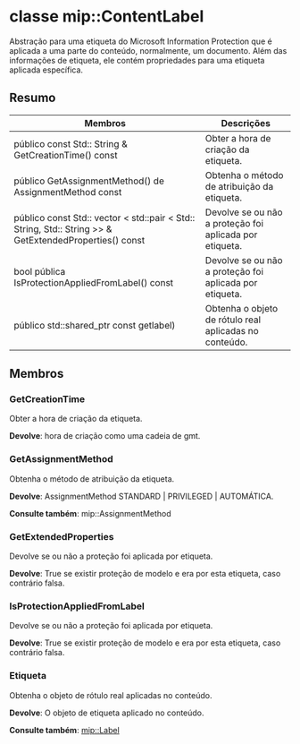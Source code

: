 # <a name="class-mipcontentlabel"></a>classe mip::ContentLabel 
Abstração para uma etiqueta do Microsoft Information Protection que é aplicada a uma parte do conteúdo, normalmente, um documento.
Além das informações de etiqueta, ele contém propriedades para uma etiqueta aplicada específica.
  
## <a name="summary"></a>Resumo
 Membros                        | Descrições                                
--------------------------------|---------------------------------------------
 público const Std:: String & GetCreationTime() const  |  Obter a hora de criação da etiqueta.
 público GetAssignmentMethod() de AssignmentMethod const  |  Obtenha o método de atribuição da etiqueta.
público const Std:: vector < std::pair < Std:: String, Std:: String >> & GetExtendedProperties() const  |  Devolve se ou não a proteção foi aplicada por etiqueta.
 bool pública IsProtectionAppliedFromLabel() const  |  Devolve se ou não a proteção foi aplicada por etiqueta.
público std::shared_ptr<Label> const getlabel)  |  Obtenha o objeto de rótulo real aplicadas no conteúdo.
  
## <a name="members"></a>Membros
  
### <a name="getcreationtime"></a>GetCreationTime
Obter a hora de criação da etiqueta.

  
**Devolve**: hora de criação como uma cadeia de gmt.
  
### <a name="getassignmentmethod"></a>GetAssignmentMethod
Obtenha o método de atribuição da etiqueta.

  
**Devolve**: AssignmentMethod STANDARD | PRIVILEGED | AUTOMÁTICA. 
  
**Consulte também**: mip::AssignmentMethod
  
### <a name="getextendedproperties"></a>GetExtendedProperties
Devolve se ou não a proteção foi aplicada por etiqueta.

  
**Devolve**: True se existir proteção de modelo e era por esta etiqueta, caso contrário falsa.
  
### <a name="isprotectionappliedfromlabel"></a>IsProtectionAppliedFromLabel
Devolve se ou não a proteção foi aplicada por etiqueta.

  
**Devolve**: True se existir proteção de modelo e era por esta etiqueta, caso contrário falsa.
  
### <a name="label"></a>Etiqueta
Obtenha o objeto de rótulo real aplicadas no conteúdo.

  
**Devolve**: O objeto de etiqueta aplicado no conteúdo. 
  
**Consulte também**: [mip::Label](class_mip_label.md)